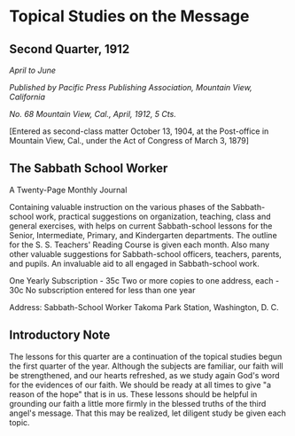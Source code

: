 # Topical Studies on the Message
## Second Quarter, 1912
*April to June*

*Published by Pacific Press Publishing Association, Mountain View, California*

*No. 68 Mountain View, Cal., April, 1912, 5 Cts.*

[Entered as second-class matter October 13, 1904, at the Post-office in Mountain View, Cal., under the Act of Congress of March 3, 1879]

## The Sabbath School Worker

A Twenty-Page Monthly Journal

Containing valuable instruction on the various phases of the Sabbath-school work, practical suggestions on organization, teaching, class and general exercises, with helps on current Sabbath-school lessons for the Senior, Intermediate, Primary, and Kindergarten departments. The outline for the S. S. Teachers' Reading Course is given each month. Also many other valuable suggestions for Sabbath-school officers, teachers, parents, and pupils. An invaluable aid to all engaged in Sabbath-school work.

One Yearly Subscription - 35c
Two or more copies to one address, each - 30c
No subscription entered for less than one year

Address:
Sabbath-School Worker
Takoma Park Station, Washington, D. C.

## Introductory Note

The lessons for this quarter are a continuation of the topical studies begun the first quarter of the year. Although the subjects are familiar, our faith will be strengthened, and our hearts refreshed, as we study again God's word for the evidences of our faith. We should be ready at all times to give "a reason of the hope" that is in us. These lessons should be helpful in grounding our faith a little more firmly in the blessed truths of the third angel's message. That this may be realized, let diligent study be given each topic.